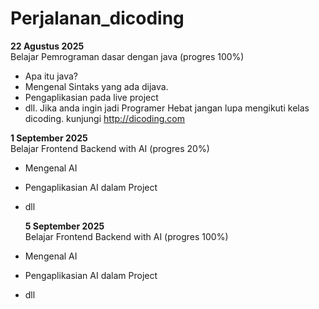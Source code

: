 # Perjalanan_dicoding

**22 Agustus 2025**<br>
Belajar Pemrograman dasar dengan java (progres 100%)
* Apa itu java?
* Mengenal Sintaks yang ada dijava.
* Pengaplikasian pada live project
* dll.
Jika anda ingin jadi Programer Hebat jangan lupa mengikuti kelas dicoding.
kunjungi http://dicoding.com

**1 September 2025**<br>
Belajar Frontend Backend with AI (progres 20%)
* Mengenal AI
* Pengaplikasian AI dalam Project
* dll

  **5 September 2025**<br>
Belajar Frontend Backend with AI (progres 100%)
* Mengenal AI
* Pengaplikasian AI dalam Project
* dll

